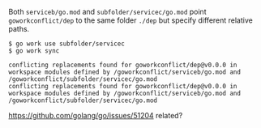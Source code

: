 Both `serviceb/go.mod` and `subfolder/servicec/go.mod` point `goworkconflict/dep` to the same folder `./dep` but specify different relative paths. 

```
$ go work use subfolder/servicec
$ go work sync

conflicting replacements found for goworkconflict/dep@v0.0.0 in workspace modules defined by /goworkconflict/serviceb/go.mod and /goworkconflict/subfolder/servicec/go.mod
conflicting replacements found for goworkconflict/dep@v0.0.0 in workspace modules defined by /goworkconflict/serviceb/go.mod and /goworkconflict/subfolder/servicec/go.mod
```

https://github.com/golang/go/issues/51204 related?